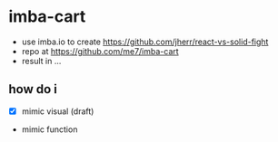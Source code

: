 # imba-cart
- use imba.io to create https://github.com/jherr/react-vs-solid-fight
- repo at https://github.com/me7/imba-cart
- result in ...

## how do i
- [x] mimic visual (draft)
- mimic function